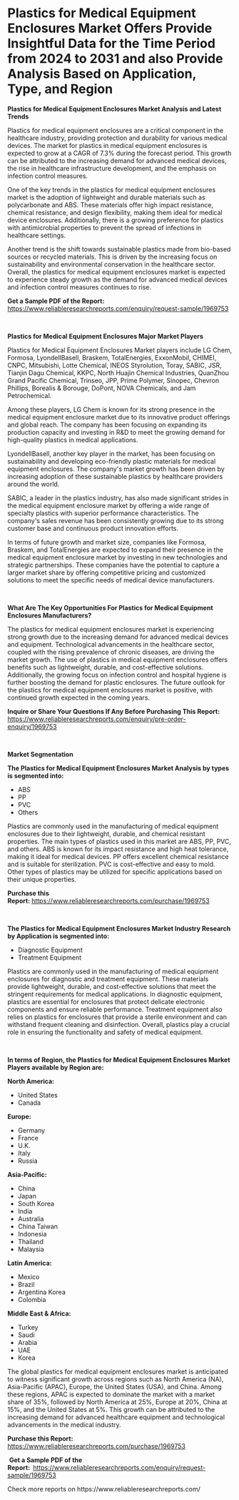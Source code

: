 <p><h1>Plastics for Medical Equipment Enclosures Market Offers Provide Insightful Data for the Time Period from 2024 to 2031 and also Provide Analysis Based on Application, Type, and Region</h1></p><p><strong>Plastics for Medical Equipment Enclosures Market Analysis and Latest Trends</strong></p>
<p><p>Plastics for medical equipment enclosures are a critical component in the healthcare industry, providing protection and durability for various medical devices. The market for plastics in medical equipment enclosures is expected to grow at a CAGR of 7.3% during the forecast period. This growth can be attributed to the increasing demand for advanced medical devices, the rise in healthcare infrastructure development, and the emphasis on infection control measures.</p><p>One of the key trends in the plastics for medical equipment enclosures market is the adoption of lightweight and durable materials such as polycarbonate and ABS. These materials offer high impact resistance, chemical resistance, and design flexibility, making them ideal for medical device enclosures. Additionally, there is a growing preference for plastics with antimicrobial properties to prevent the spread of infections in healthcare settings.</p><p>Another trend is the shift towards sustainable plastics made from bio-based sources or recycled materials. This is driven by the increasing focus on sustainability and environmental conservation in the healthcare sector. Overall, the plastics for medical equipment enclosures market is expected to experience steady growth as the demand for advanced medical devices and infection control measures continues to rise.</p></p>
<p><strong>Get a Sample PDF of the Report:&nbsp;</strong> <a href="https://www.reliableresearchreports.com/enquiry/request-sample/1969753">https://www.reliableresearchreports.com/enquiry/request-sample/1969753</a></p>
<p>&nbsp;</p>
<p><strong>Plastics for Medical Equipment Enclosures Major Market Players</strong></p>
<p><p>Plastics for Medical Equipment Enclosures Market players include LG Chem, Formosa, LyondellBasell, Braskem, TotalEnergies, ExxonMobil, CHIMEI, CNPC, Mitsubishi, Lotte Chemical, INEOS Styrolution, Toray, SABIC, JSR, Tianjin Dagu Chemical, KKPC, North Huajin Chemical Industries, QuanZhou Grand Pacific Chemical, Trinseo, JPP, Prime Polymer, Sinopec, Chevron Phillips, Borealis & Borouge, DoPont, NOVA Chemicals, and Jam Petrochemical. </p><p>Among these players, LG Chem is known for its strong presence in the medical equipment enclosure market due to its innovative product offerings and global reach. The company has been focusing on expanding its production capacity and investing in R&D to meet the growing demand for high-quality plastics in medical applications.</p><p>LyondellBasell, another key player in the market, has been focusing on sustainability and developing eco-friendly plastic materials for medical equipment enclosures. The company's market growth has been driven by increasing adoption of these sustainable plastics by healthcare providers around the world.</p><p>SABIC, a leader in the plastics industry, has also made significant strides in the medical equipment enclosure market by offering a wide range of specialty plastics with superior performance characteristics. The company's sales revenue has been consistently growing due to its strong customer base and continuous product innovation efforts.</p><p>In terms of future growth and market size, companies like Formosa, Braskem, and TotalEnergies are expected to expand their presence in the medical equipment enclosure market by investing in new technologies and strategic partnerships. These companies have the potential to capture a larger market share by offering competitive pricing and customized solutions to meet the specific needs of medical device manufacturers.</p></p>
<p>&nbsp;</p>
<p><strong>What Are The Key Opportunities For Plastics for Medical Equipment Enclosures Manufacturers?</strong></p>
<p><p>The plastics for medical equipment enclosures market is experiencing strong growth due to the increasing demand for advanced medical devices and equipment. Technological advancements in the healthcare sector, coupled with the rising prevalence of chronic diseases, are driving the market growth. The use of plastics in medical equipment enclosures offers benefits such as lightweight, durable, and cost-effective solutions. Additionally, the growing focus on infection control and hospital hygiene is further boosting the demand for plastic enclosures. The future outlook for the plastics for medical equipment enclosures market is positive, with continued growth expected in the coming years.</p></p>
<p><strong>Inquire or Share Your Questions If Any Before Purchasing This Report:</strong> <a href="https://www.reliableresearchreports.com/enquiry/pre-order-enquiry/1969753">https://www.reliableresearchreports.com/enquiry/pre-order-enquiry/1969753</a></p>
<p>&nbsp;</p>
<p><strong>Market Segmentation</strong></p>
<p><strong>The Plastics for Medical Equipment Enclosures Market Analysis by types is segmented into:</strong></p>
<p><ul><li>ABS</li><li>PP</li><li>PVC</li><li>Others</li></ul></p>
<p><p>Plastics are commonly used in the manufacturing of medical equipment enclosures due to their lightweight, durable, and chemical resistant properties. The main types of plastics used in this market are ABS, PP, PVC, and others. ABS is known for its impact resistance and high heat tolerance, making it ideal for medical devices. PP offers excellent chemical resistance and is suitable for sterilization. PVC is cost-effective and easy to mold. Other types of plastics may be utilized for specific applications based on their unique properties.</p></p>
<p><strong>Purchase this Report:&nbsp;</strong><a href="https://www.reliableresearchreports.com/purchase/1969753">https://www.reliableresearchreports.com/purchase/1969753</a></p>
<p>&nbsp;</p>
<p><strong>The Plastics for Medical Equipment Enclosures Market Industry Research by Application is segmented into:</strong></p>
<p><ul><li>Diagnostic Equipment</li><li>Treatment Equipment</li></ul></p>
<p><p>Plastics are commonly used in the manufacturing of medical equipment enclosures for diagnostic and treatment equipment. These materials provide lightweight, durable, and cost-effective solutions that meet the stringent requirements for medical applications. In diagnostic equipment, plastics are essential for enclosures that protect delicate electronic components and ensure reliable performance. Treatment equipment also relies on plastics for enclosures that provide a sterile environment and can withstand frequent cleaning and disinfection. Overall, plastics play a crucial role in ensuring the functionality and safety of medical equipment.</p></p>
<p>&nbsp;</p>
<p><strong>In terms of Region, the Plastics for Medical Equipment Enclosures Market Players available by Region are:</strong></p>
<p>
    <p> <strong> North America: </strong>
        <ul>
            <li>United States</li>
            <li>Canada</li>
        </ul>
        </p> 
    <p> <strong> Europe: </strong>
        <ul>
            <li>Germany</li>
            <li>France</li>
            <li>U.K.</li>
            <li>Italy</li>
            <li>Russia</li>
        </ul>
        </p> 
    <p> <strong> Asia-Pacific: </strong>
        <ul>
            <li>China</li>
            <li>Japan</li>
            <li>South Korea</li>
            <li>India</li>
            <li>Australia</li>
            <li>China Taiwan</li>
            <li>Indonesia</li>
            <li>Thailand</li>
            <li>Malaysia</li>
        </ul>
        </p> 
    <p> <strong> Latin America: </strong>
        <ul>
            <li>Mexico</li>
            <li>Brazil</li>
            <li>Argentina Korea</li>
            <li>Colombia</li>
        </ul>
        </p> 
    <p> <strong> Middle East & Africa: </strong>
        <ul>
            <li>Turkey</li>
            <li>Saudi</li>
            <li>Arabia</li>
            <li>UAE</li>
            <li>Korea</li>
        </ul>
    </p>
    </p>
<p><p>The global plastics for medical equipment enclosures market is anticipated to witness significant growth across regions such as North America (NA), Asia-Pacific (APAC), Europe, the United States (USA), and China. Among these regions, APAC is expected to dominate the market with a market share of 35%, followed by North America at 25%, Europe at 20%, China at 15%, and the United States at 5%. This growth can be attributed to the increasing demand for advanced healthcare equipment and technological advancements in the medical industry.</p></p>
<p><strong>Purchase this Report: </strong><a href="https://www.reliableresearchreports.com/purchase/1969753">https://www.reliableresearchreports.com/purchase/1969753</a></p>
<p>&nbsp;<strong>Get a Sample PDF of the Report:&nbsp;&nbsp;</strong><a href="https://www.reliableresearchreports.com/enquiry/request-sample/1969753">https://www.reliableresearchreports.com/enquiry/request-sample/1969753</a></p>
<p><strong></strong></p>
<p>Check more reports on https://www.reliableresearchreports.com/</p>